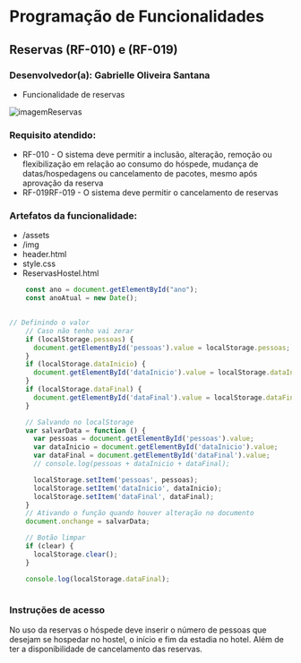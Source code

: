 # Programação de Funcionalidades

## Reservas (RF-010) e (RF-019)
### Desenvolvedor(a): Gabrielle Oliveira Santana
- Funcionalidade de reservas 

![imagemReservas](https://user-images.githubusercontent.com/95951195/200965439-c4cf5e98-0fc6-40a0-8c3e-27051d7e9b09.png)

### Requisito atendido:
- RF-010 - O sistema deve permitir a inclusão, alteração, remoção ou flexibilização em relação ao consumo do hóspede, mudança de datas/hospedagens ou cancelamento de pacotes, mesmo após aprovação da reserva
- RF-019RF-019 - O sistema deve permitir o cancelamento de reservas	

### Artefatos da funcionalidade:
- /assets
- /img
- header.html
- style.css
- ReservasHostel.html

```js
    const ano = document.getElementById("ano");
    const anoAtual = new Date();
    
```

```js
// Definindo o valor 
    // Caso não tenho vai zerar
    if (localStorage.pessoas) {
      document.getElementById('pessoas').value = localStorage.pessoas;
    }
    if (localStorage.dataInicio) {
      document.getElementById('dataInicio').value = localStorage.dataInicio;
    }
    if (localStorage.dataFinal) {
      document.getElementById('dataFinal').value = localStorage.dataFinal;
    }

    // Salvando no localStorage
    var salvarData = function () {
      var pessoas = document.getElementById('pessoas').value;
      var dataInicio = document.getElementById('dataInicio').value;
      var dataFinal = document.getElementById('dataFinal').value;
      // console.log(pessoas + dataInicio + dataFinal);

      localStorage.setItem('pessoas', pessoas);
      localStorage.setItem('dataInicio', dataInicio);
      localStorage.setItem('dataFinal', dataFinal);
    }
    // Ativando o função quando houver alteração no documento
    document.onchange = salvarData;

    // Botão limpar
    if (clear) {
      localStorage.clear();
    }

    console.log(localStorage.dataFinal);
    
```
### Instruções de acesso

No uso da reservas o hóspede deve inserir o número de pessoas que desejam se hospedar no hostel, o início e fim da estadia no hotel. Além de ter a disponibilidade de cancelamento das reservas.




<!-- <span style="color:red">Pré-requisitos: <a href="2-Especificação do Projeto.md"> Especificação do Projeto</a></span>, <a href="3-Projeto de Interface.md"> Projeto de Interface</a>, <a href="4-Metodologia.md"> Metodologia</a>, <a href="3-Projeto de Interface.md"> Projeto de Interface</a>, <a href="5-Arquitetura da Solução.md"> Arquitetura da Solução</a>

Implementação do sistema descritas por meio dos requisitos funcionais e/ou não funcionais. Deve relacionar os requisitos atendidos os artefatos criados (código fonte) além das estruturas de dados utilizadas e as instruções para acesso e verificação da implementação que deve estar funcional no ambiente de hospedagem.

Para cada requisito funcional, pode ser entregue um artefato desse tipo

> **Links Úteis**:
>
> - [Trabalhando com HTML5 Local Storage e JSON](https://www.devmedia.com.br/trabalhando-com-html5-local-storage-e-json/29045)
> - [JSON Tutorial](https://www.w3resource.com/JSON)
> - [JSON Data Set Sample](https://opensource.adobe.com/Spry/samples/data_region/JSONDataSetSample.html)
> - [JSON - Introduction (W3Schools)](https://www.w3schools.com/js/js_json_intro.asp)
> - [JSON Tutorial (TutorialsPoint)](https://www.tutorialspoint.com/json/index.htm) -->
